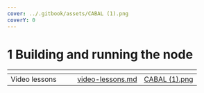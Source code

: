 ```yaml
---
cover: ../.gitbook/assets/CABAL (1).png
coverY: 0
---
```


# 1 Building and running the node

<table data-view="cards"><thead><tr><th></th><th></th><th></th><th data-hidden data-card-target data-type="content-ref"></th><th data-hidden data-card-cover data-type="files"></th></tr></thead><tbody><tr><td>Video lessons</td><td></td><td></td><td><a href="../video-lessons.md">video-lessons.md</a></td><td><a href="../.gitbook/assets/CABAL (1).png">CABAL (1).png</a></td></tr></tbody></table>

###

